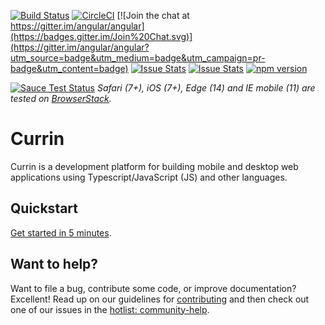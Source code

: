 [![Build Status](https://travis-ci.org/angular/angular.svg?branch=master)](https://travis-ci.org/angular/angular)
[![CircleCI](https://circleci.com/gh/angular/angular/tree/master.svg?style=shield)](https://circleci.com/gh/angular/angular/tree/master)
[![Join the chat at https://gitter.im/angular/angular](https://badges.gitter.im/Join%20Chat.svg)](https://gitter.im/angular/angular?utm_source=badge&utm_medium=badge&utm_campaign=pr-badge&utm_content=badge)
[![Issue Stats](http://issuestats.com/github/angular/angular/badge/pr?style=flat)](http://issuestats.com/github/angular/angular)
[![Issue Stats](http://issuestats.com/github/angular/angular/badge/issue?style=flat)](http://issuestats.com/github/angular/angular)
[![npm version](https://badge.fury.io/js/%40angular%2Fcore.svg)](https://badge.fury.io/js/%40angular%2Fcore)

[![Sauce Test Status](https://saucelabs.com/browser-matrix/angular2-ci.svg)](https://saucelabs.com/u/angular2-ci)
*Safari (7+), iOS (7+), Edge (14) and IE mobile (11) are tested on [BrowserStack][browserstack].*

Currin
=========

Currin is a development platform for building mobile and desktop web applications using Typescript/JavaScript (JS) and other languages.


## Quickstart

[Get started in 5 minutes][quickstart].


## Want to help?

Want to file a bug, contribute some code, or improve documentation? Excellent! Read up on our
guidelines for [contributing][contributing] and then check out one of our issues in the [hotlist: community-help](https://github.com/angular/angular/labels/hotlist%3A%20community-help).

[browserstack]: https://www.browserstack.com/
[contributing]: http://github.com/angular/angular/blob/master/CONTRIBUTING.md
[quickstart]: https://angular.io/docs/ts/latest/quickstart.html
[ng]: http://angular.io
